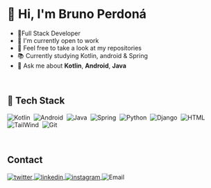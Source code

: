 <h1 align="left"><strong>👋 Hi, I'm Bruno Perdoná</strong></h1>

- 💚Full Stack Developer
- 🧐 I'm currently open to work
- 🔭 Feel free to take a look at my repositories
- 📚 Currently studying Kotlin, android & Spring
- 💬 Ask me about **Kotlin**, **Android**, **Java**

<br>

## 📲 Tech Stack

![Kotlin](https://img.shields.io/badge/-Kotlin-05122A?style=for-the-badge&logo=kotlin)&nbsp;
![Android](https://img.shields.io/badge/-Android-05122A?style=for-the-badge&logo=android)&nbsp;
![Java](https://img.shields.io/badge/-Java-05122A?style=for-the-badge&logo=CoffeeScript)&nbsp;
![Spring](https://img.shields.io/badge/-Spring-05122A?style=for-the-badge&logo=spring)&nbsp;
![Python](https://img.shields.io/badge/-Python-05122A?style=for-the-badge&logo=Python)&nbsp;
![Django](https://img.shields.io/badge/-Django-05122A?style=for-the-badge&logo=Django)&nbsp;
![HTML](https://img.shields.io/badge/-HTML-05122A?style=for-the-badge&logo=HTML5)&nbsp;
![TailWind](https://img.shields.io/badge/-TailWindCSS-05122A?style=for-the-badge&logo=Tailwindcss)&nbsp;
![Git](https://img.shields.io/badge/-Git-05122A?style=for-the-badge&logo=git)&nbsp;


<br>

## Contact

<p align="left">
<a href="https://twitter.com/httpsPerdona" target="_blank">
  <img align="center" src="https://img.shields.io/badge/-Twitter-05122A?style=flat&logo=twitter" alt="twitter"/>  
</a>
<a href="https://www.linkedin.com/in/bruno-perdoná-52b426199/" target="_blank">
  <img align="center" src="https://img.shields.io/badge/-Linkedin-05122A?style=flat&logo=linkedin" alt="linkedin"/>
</a>
<a href="https://www.instagram.com/perdona.jpg/" target="_blank">
 <img align="center" src="https://img.shields.io/badge/-Perdona.jpeg-05122A?style=flat&logo=instagram" alt="instagram"/>
</a>
 <img align="center" src="https://img.shields.io/badge/-bruno15perdona@gmail.com-05122A?style=flat&logo=Gmail" alt="Email"/>
</p>
